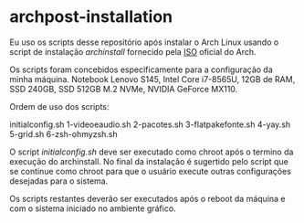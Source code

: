 # archpost-installation

Eu uso os scripts desse repositório após instalar o Arch Linux usando o script de instalação *archinstall* fornecido pela [ISO](https://archlinux.org/download/) oficial do Arch.

Os scripts foram concebidos especificamente para a configuração da minha máquina. Notebook Lenovo S145, Intel Core i7-8565U, 12GB de RAM, SSD 240GB, SSD 512GB M.2 NVMe, NVIDIA GeForce MX110. 

Ordem de uso dos scripts:

initialconfig.sh
1-videoeaudio.sh
2-pacotes.sh
3-flatpakefonte.sh
4-yay.sh
5-grid.sh
6-zsh-ohmyzsh.sh

O script *initialconfig.sh* deve ser executado como chroot após o termino da execução do archinstall. No final da instalação é sugertido pelo script que se continue como chroot para que o usuário execute outras configurações desejadas para o sistema. 

Os scripts restantes deverão ser executados após o reboot da máquina e com o sistema iniciado no ambiente gráfico.
